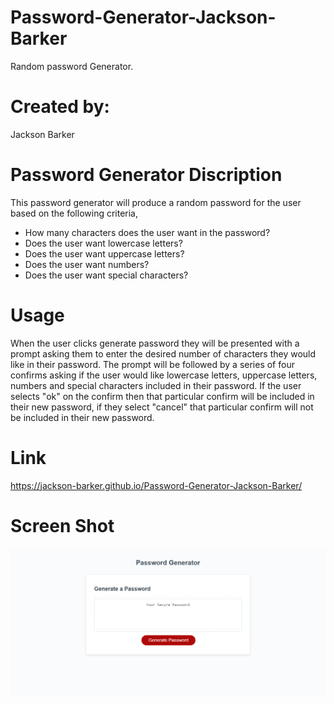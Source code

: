 # Password-Generator-Jackson-Barker

Random password Generator.

# Created by:

Jackson Barker

# Password Generator Discription

This password generator will produce a random password for the user based on the following criteria,

- How many characters does the user want in the password?
- Does the user want lowercase letters?
- Does the user want uppercase letters?
- Does the user want numbers?
- Does the user want special characters?

# Usage

When the user clicks generate password they will be presented with a prompt asking them to enter the desired number of characters they would
like in their password. The prompt will be followed by a series of four confirms asking if the user would like lowercase letters, uppercase letters, numbers and special characters included in their password. If the user selects "ok" on the confirm then that particular confirm will be included in their new password, if they select "cancel" that particular confirm will not be included in their new password.

# Link

https://jackson-barker.github.io/Password-Generator-Jackson-Barker/

# Screen Shot

![Generator SS](./assets/password-generatorSS.png)
